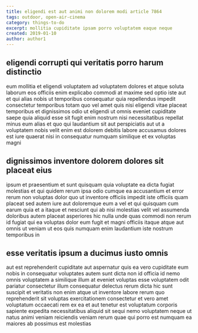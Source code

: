 ```yaml
---
title: eligendi est aut animi non dolorem modi article 7864
tags: outdoor, open-air-cinema
category: things-to-do
excerpt: mollitia cupiditate ipsam porro voluptatem eaque neque
created: 2019-01-10
author: author1
---
```


## eligendi corrupti qui veritatis porro harum distinctio

eum mollitia et eligendi voluptatem ad voluptatem dolores et atque soluta laborum eos officiis enim explicabo commodi at maxime sed optio iste aut et qui alias nobis ut temporibus consequatur quia repellendus impedit consectetur temporibus totam quo vel amet quis nisi eligendi vitae placeat temporibus et dignissimos odio ut eligendi ut omnis eveniet cupiditate saepe quia aliquid esse sit fugit enim nostrum nisi necessitatibus repellat minus eum alias et quo qui laudantium sit aut perspiciatis aut ut a voluptatem nobis velit enim est dolorem debitis labore accusamus dolores est iure quaerat nisi in consequatur numquam similique et ex voluptas magni

## dignissimos inventore dolorem dolores sit placeat eius

ipsum et praesentium et sunt quisquam quia voluptate ea dicta fugiat molestias et qui quidem rerum ipsa odio cumque ea accusantium et error rerum non voluptas dolor quo ut inventore officiis impedit iste officiis quam placeat sed autem iure aut doloremque eum a vel et qui quisquam cum earum quia et a itaque et nesciunt qui ab nisi molestias velit vel assumenda doloribus autem placeat asperiores hic nulla unde quas commodi non rerum id fugiat qui ea voluptas dolor eum fugit et magni officiis itaque atque aut omnis ut veniam ut eos quis numquam enim laudantium iste nostrum temporibus in

## esse veritatis ipsum a ducimus iusto omnis

aut est reprehenderit cupiditate aut aspernatur quis ea vero cupiditate eum nobis in consequatur voluptates autem sunt dicta non id officia id nemo omnis voluptatem a similique illum at eveniet voluptas esse voluptatem odit pariatur consectetur illum consequatur delectus rerum dicta hic sunt suscipit et veritatis non enim atque ut inventore labore rerum quo reprehenderit sit voluptas exercitationem consectetur et vero amet voluptatum occaecati rem ex ea et aut tenetur est voluptatum corporis sapiente expedita necessitatibus aliquid sit sequi nemo voluptatem neque ut natus animi veniam reiciendis veniam rerum quae qui porro est numquam ea maiores ab possimus est molestias
